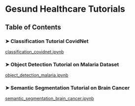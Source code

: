 # **Gesund Healthcare Tutorials**
## Table of Contents  
### ➤ Classification Tutorial CovidNet 
[classification_covidnet.ipynb](https://colab.research.google.com/github/gesund-ai/gesund/blob/main/gesund/examples/classification_covidnet.ipynb)
### ➤ Object Detection Tutorial on Malaria Dataset
[object_detection_malaria.ipynb](https://colab.research.google.com/github/gesund-ai/gesund/blob/main/gesund/examples/object_detection_malaria.ipynb)
### ➤ Semantic Segmentation Tutorial on Brain Cancer
[semantic_segmentation_brain_cancer.ipynb](https://colab.research.google.com/github/gesund-ai/gesund/blob/main/gesund/examples/semantic_segmentation_brain_cancer.ipynb)
 